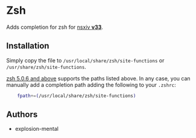 # Zsh

Adds completion for zsh for [nsxiv **v33**](https://codeberg.org/nsxiv/nsxiv/src/tag/v33).

## Installation

Simply copy the file to `/usr/local/share/zsh/site-functions` or
`/usr/share/zsh/site-functions`.

[zsh 5.0.6 and above](https://zsh.sourceforge.io/releases.html) supports the
paths listed above. In any case, you can manually add a completion path adding
the following to your `.zshrc`:
```zsh
	fpath+=(/usr/local/share/zsh/site-functions)
```

## Authors

* explosion-mental

